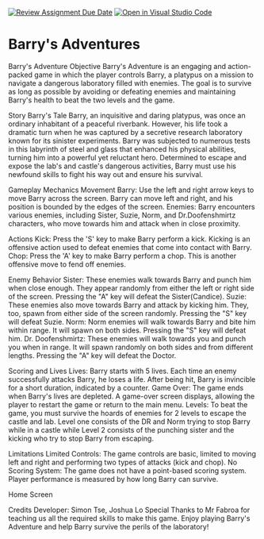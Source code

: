 [![Review Assignment Due Date](https://classroom.github.com/assets/deadline-readme-button-24ddc0f5d75046c5622901739e7c5dd533143b0c8e959d652212380cedb1ea36.svg)](https://classroom.github.com/a/B2OnycBl)
[![Open in Visual Studio Code](https://classroom.github.com/assets/open-in-vscode-718a45dd9cf7e7f842a935f5ebbe5719a5e09af4491e668f4dbf3b35d5cca122.svg)](https://classroom.github.com/online_ide?assignment_repo_id=15157894&assignment_repo_type=AssignmentRepo)
# Barry's Adventures 

Barry's Adventure
Objective
Barry's Adventure is an engaging and action-packed game in which the player controls Barry, a platypus on a mission to navigate a dangerous laboratory filled with enemies. The goal is to survive as long as possible by avoiding or defeating enemies and maintaining Barry's health to beat the two levels and the game.

Story
Barry's Tale
Barry, an inquisitive and daring platypus, was once an ordinary inhabitant of a peaceful riverbank. However, his life took a dramatic turn when he was captured by a secretive research laboratory known for its sinister experiments. Barry was subjected to numerous tests in this labyrinth of steel and glass that enhanced his physical abilities, turning him into a powerful yet reluctant hero. Determined to escape and expose the lab's and castle's dangerous activities, Barry must use his newfound skills to fight his way out and ensure his survival.


Gameplay Mechanics
Movement
Barry: Use the left and right arrow keys to move Barry across the screen. Barry can move left and right, and his position is bounded by the edges of the screen.
Enemies: Barry encounters various enemies, including Sister, Suzie, Norm, and Dr.Doofenshmirtz characters, who move towards him and attack when in close proximity.

Actions
Kick: Press the 'S' key to make Barry perform a kick. Kicking is an offensive action used to defeat enemies that come into contact with Barry.
Chop: Press the 'A' key to make Barry perform a chop. This is another offensive move to fend off enemies.

Enemy Behavior
Sister: These enemies walk towards Barry and punch him when close enough. They appear randomly from either the left or right side of the screen. Pressing the "A" key will defeat the Sister(Candice).
Suzie: These enemies also move towards Barry and attack by kicking him. They, too, spawn from either side of the screen randomly. Pressing the "S" key will defeat Suzie.
Norm: Norm enemies will walk towards Barry and bite him within range. It will spawn on both sides. Pressing the "S" key will defeat him.
Dr. Doofenshmirtz: These enemies will walk towards you and punch you when in range. It will spawn randomly on both sides and from different lengths. Pressing the "A" key will defeat the Doctor.

Scoring and Lives
Lives: Barry starts with 5 lives. Each time an enemy successfully attacks Barry, he loses a life. After being hit, Barry is invincible for a short duration, indicated by a counter.
Game Over: The game ends when Barry's lives are depleted. A game-over screen displays, allowing the player to restart the game or return to the main menu.
Levels: To beat the game, you must survive the hoards of enemies for 2 levels to escape the castle and lab.
Level one consists of the DR and Norm trying to stop Barry while in a castle while Level 2 consists of the punching sister and the kicking who try to stop Barry from escaping.

Limitations
Limited Controls: The game controls are basic, limited to moving left and right and performing two types of attacks (kick and chop).
No Scoring System: The game does not have a point-based scoring system. Player performance is measured by how long Barry can survive.

Home Screen

Credits
Developer: Simon Tse, Joshua Lo
Special Thanks to Mr Fabroa for teaching us all the required skills to make this game.
Enjoy playing Barry's Adventure and help Barry survive the perils of the laboratory!
